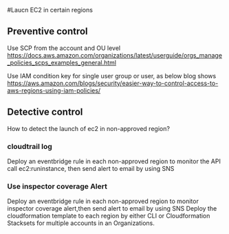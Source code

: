 #Laucn EC2 in certain regions
## Preventive control
Use SCP from the account and OU level
https://docs.aws.amazon.com/organizations/latest/userguide/orgs_manage_policies_scps_examples_general.html

Use IAM condition key for single user group or user, as below blog shows
https://aws.amazon.com/blogs/security/easier-way-to-control-access-to-aws-regions-using-iam-policies/

## Detective control
How to detect the launch of ec2 in non-approved region?
### cloudtrail log
Deploy an eventbridge rule in each non-approved region to monitor the API call ec2:runinstance, then send alert to email by using SNS
### Use inspector coverage Alert
Deploy an eventbridge rule in each non-approved region to monitor inspector coverage alert,then send alert to email by using SNS
Deploy the cloudformation template to each region by either CLI or Cloudformation Stacksets for multiple accounts in an Organizations.
